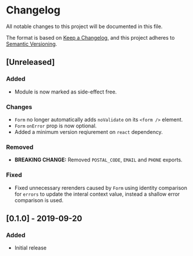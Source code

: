 # Changelog

All notable changes to this project will be documented in this file.

The format is based on [Keep a Changelog](https://keepachangelog.com/en/1.0.0/),
and this project adheres to [Semantic Versioning](https://semver.org/spec/v2.0.0.html).

## [Unreleased]
### Added
* Module is now marked as side-effect free.
### Changes
* `Form` no longer automatically adds `noValidate` on its `<form />` element.
* `Form` `onError` prop is now optional.
* Added a minimum version reqiurement on `react` dependency.
### Removed
* **BREAKING CHANGE:** Removed `POSTAL_CODE`, `EMAIL` and `PHONE` exports.
### Fixed
* Fixed unnecessary rerenders caused by `Form` using identity comparison for
  `errors` to update the interal context value, instead a shallow error
  comparison is used.

## [0.1.0] - 2019-09-20
### Added
* Initial release
